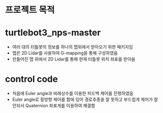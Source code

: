 # 프로젝트 목적

# turtlebot3_nps-master

- 여러 대의 터틀봇의 정보를 하나의 맵위에서 받아오기 위한 패키지임
- 맵은 2D Lidar를 사용하여 G-mapping을 통해 구성하였음
- 만들어진 맵 위에서 2D Lidar를 통해 현재 터틀봇 위치 좌표를 받아옴

# control code
- 처음에 Euler angle과 비례상수를 이용한 피드백 제어를 진행하였음
- Euler angle로 횡방향 제어를 함에 있어 경로추종을 잘 못하고 부드럽게 제어가 잘 안되서 Quaternion 좌표게를 이용하여 해결함
